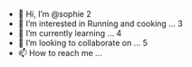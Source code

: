- 👋 Hi, I’m @sophie
2
- 👀 I’m interested in Running and cooking  ...
3
- 🌱 I’m currently learning ...
4
- 💞️ I’m looking to collaborate on ...
5
- 📫 How to reach me ...